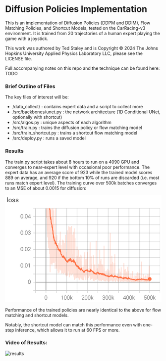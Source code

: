 # Diffusion Policies Implementation

This is an implementation of Diffusion Policies (DDPM and DDIM), Flow Matching Policies, and Shortcut Models, tested on the CarRacing-v3 environment. It is trained from 20 trajectories of a human expert playing the game with a joystick.

This work was authored by Ted Staley and is Copyright © 2024 The Johns Hopkins University Applied Physics Laboratory LLC, please see the LICENSE file.

Full accompanying notes on this repo and the technique can be found here:
TODO


### Brief Outline of Files

The key files of interest will be:

- /data_collect/ : contains expert data and a script to collect more
- /src/backbones/unet.py : the network architecture (1D Conditional UNet, optionally with shortcut)
- /src/algos.py : unique aspects of each algorithm
- /src/train.py : trains the diffusion policy or flow matching model
- /src/train_shortcut.py : trains a shortcut flow matching model
- /src/deploy.py : runs a saved model



### Results

The train.py script takes about 8 hours to run on a 4090 GPU and converges to near-expert level with occasional poor performance. The expert data has an average score of 923 while the trained model scores 889 on average, and 920 if the bottom 10% of runs are discarded (i.e. most runs match expert level). The training curve over 500k batches converges to an MSE of about 0.0015 for diffusion:

![learning-curve](./assets/learning.png)


Performance of the trained policies are nearly identical to the above for flow matching and shortcut models.

Notably, the shortcut model can match this performance even with one-step inference, which allows it to run at 60 FPS or more.


### Video of Results:

![results](./assets/three_animation.gif)


